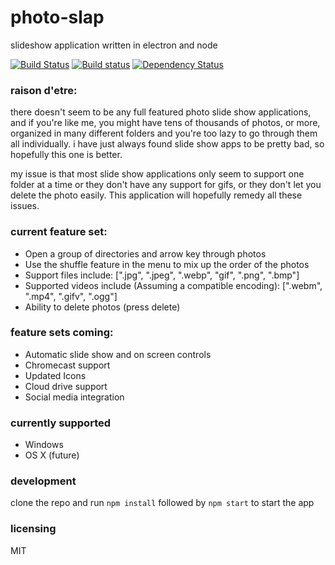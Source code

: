 # photo-slap
slideshow application written in electron and node

[![Build Status](https://travis-ci.org/eddysant/photo-slap.svg?branch=master)](https://travis-ci.org/eddysant/photo-slap) 
[![Build status](https://ci.appveyor.com/api/projects/status/pqgyrkl9y307s49r/branch/master?svg=true)](https://ci.appveyor.com/project/eddysant/photo-slap/branch/master)
[![Dependency Status](https://www.versioneye.com/user/projects/573232bea0ca350034be760c/badge.svg?style=flat)](https://www.versioneye.com/user/projects/573232bea0ca350034be760c)


### raison d'etre:
there doesn't seem to be any full featured photo slide show applications, and if you're like me, you might have tens of thousands of photos, or more, organized in many different folders and you're too lazy to go through them all individually. i have just always found slide show apps to be pretty bad, so hopefully this one is better. 

my issue is that most slide show applications only seem to support one folder at a time or they don't have any support for gifs, or they don't let you delete the photo easily. This application will hopefully remedy all these issues.

### current feature set:
* Open a group of directories and arrow key through photos
* Use the shuffle feature in the menu to mix up the order of the photos
* Support files include: [".jpg", ".jpeg", ".webp", "gif", ".png", ".bmp"]
* Supported videos include (Assuming a compatible encoding): [".webm", ".mp4", ".gifv", ".ogg"] 
* Ability to delete photos (press delete)

### feature sets coming:
* Automatic slide show and on screen controls
* Chromecast support
* Updated Icons
* Cloud drive support
* Social media integration

### currently supported
* Windows
* OS X (future)

### development
clone the repo and run `npm install` followed by `npm start` to start the app

### licensing
MIT
